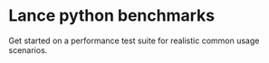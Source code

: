 # Lance python benchmarks

Get started on a performance test suite for realistic common
usage scenarios.